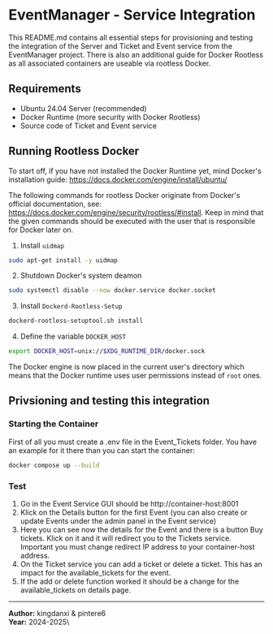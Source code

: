 # EventManager - Service Integration
This README.md contains all essential steps for provisioning and testing the integration of the Server and Ticket and Event service from the EventManager project. There is also an additional guide for Docker Rootless as all associated containers are useable via rootless Docker.

## Requirements
* Ubuntu 24.04 Server (recommended)
* Docker Runtime (more security with Docker Rootless)
* Source code of Ticket and Event service

## Running Rootless Docker
To start off, if you have not installed the Docker Runtime yet, mind Docker's installation guide: https://docs.docker.com/engine/install/ubuntu/

The following commands for rootless Docker originate from Docker's official documentation, see: https://docs.docker.com/engine/security/rootless/#install. Keep in mind that the given commands should be executed with the user that is responsible for Docker later on.

1. Install `uidmap`
```bash
sudo apt-get install -y uidmap
``` 
2. Shutdown Docker's system deamon
```bash
sudo systemctl disable --now docker.service docker.socket
```

3. Install `Dockerd-Rootless-Setup`
```bash
dockerd-rootless-setuptool.sh install
```

4. Define the variable `DOCKER_HOST`
```bash
export DOCKER_HOST=unix://$XDG_RUNTIME_DIR/docker.sock
```

The Docker engine is now placed in the current user's directory which means that the Docker runtime uses user permissions instead of `root` ones.

## Privsioning and testing this integration
### Starting the Container
First of all you must create a .env file in the Event_Tickets folder. You have an example for it there than you can start the container:

```bash
docker compose up --build
```

### Test
1. Go in the Event Service GUI should be http://container-host:8001
2. Klick on the Details button for the first Event (you can also create or update Events under the admin panel in the Event service)
3. Here you can see now the details for the Event and there is a button Buy tickets. Klick on it and it will redirect you to the Tickets service. Important you must change redirect IP address to your container-host address.
4. On the Ticket service you can add a ticket or delete a ticket. This has an impact for the available_tickets for the event.
5. If the add or delete function worked it should be a change for the available_tickets on details page.


---




**Author:** kingdanxi & pintere6\
**Year:** 2024-2025\
